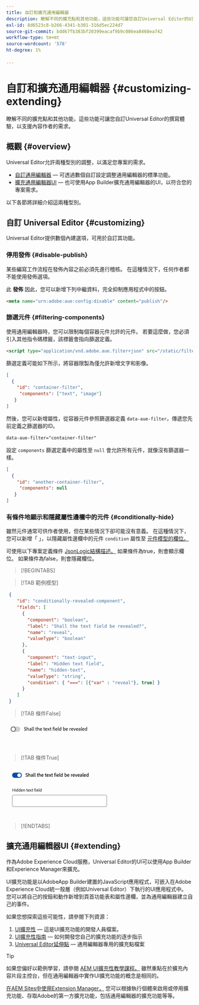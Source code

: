 ```yaml
---
title: 自訂和擴充通用編輯器
description: 瞭解不同的擴充點和其他功能，這些功能可讓您自訂Universal Editor的UI，以支援內容作者的需求。
exl-id: 8d6523c8-b266-4341-b301-316d5ec224d7
source-git-commit: bdd67fb383bf20399eacaf9b9c086ea8468ea742
workflow-type: tm+mt
source-wordcount: '578'
ht-degree: 1%

---
```



# 自訂和擴充通用編輯器 {#customizing-extending}

瞭解不同的擴充點和其他功能，這些功能可讓您自訂Universal Editor的撰寫體驗，以支援內容作者的需求。

## 概觀 {#overview}

Universal Editor允許兩種型別的調整，以滿足您專案的需求。

* [自訂通用編輯器](#customizing)  — 可透過數個自訂設定調整通用編輯器的標準功能。
* [擴充通用編輯器UI](#extending)  — 也可使用App Builder擴充通用編輯器的UI，以符合您的專案需求。

以下各節將詳細介紹這兩種型別。

## 自訂 Universal Editor {#customizing}

Universal Editor提供數個內建選項，可用於自訂其功能。

### 停用發佈 {#disable-publish}

某些編寫工作流程在發佈內容之前必須先進行稽核。 在這種情況下，任何作者都不能使用發佈選項。

此 **發佈** 因此，您可以新增下列中繼資料，完全抑制應用程式中的按鈕。

```html
<meta name="urn:adobe:aue:config:disable" content="publish"/>
```

### 篩選元件 {#filtering-components}

使用通用編輯器時，您可以限制每個容器元件允許的元件。 若要這麼做，您必須引入其他指令碼標籤，該標籤會指向篩選定義。

```html
<script type="application/vnd.adobe.aue.filter+json" src="/static/filter-definition.json"></script>
```

篩選定義可能如下所示，將容器限製為僅允許新增文字和影像。

```json
[
  {
    "id": "container-filter",
     "components": ["text", "image"]
   }
]
```

然後，您可以新增屬性，從容器元件參照篩選器定義 `data-aue-filter`，傳遞您先前定義之篩選器的ID。

```html
data-aue-filter="container-filter"
```

設定 `components` 篩選定義中的屬性至 `null` 會允許所有元件，就像沒有篩選器一樣。

```json
[
  {
    "id": "another-container-filter",
     "components": null
   }
]
```

### 有條件地顯示和隱藏屬性邊欄中的元件 {#conditionally-hide}

雖然元件通常可供作者使用，但在某些情況下卻可能沒有意義。 在這種情況下，您可以新增「 」，以隱藏屬性邊欄中的元件 `condition` 屬性至 [元件模型的欄位。](/help/implementing/universal-editor/field-types.md#fields)

可使用以下專案定義條件 [JsonLogic結構描述。](https://jsonlogic.com/) 如果條件為true，則會顯示欄位。 如果條件為false，則會隱藏欄位。

>[!BEGINTABS]

>[!TAB 範例模型]

```json
 {
    "id": "conditionally-revealed-component",
    "fields": [
      {
        "component": "boolean",
        "label": "Shall the text field be revealed?",
        "name": "reveal",
        "valueType": "boolean"
      },
      {
        "component": "text-input",
        "label": "Hidden text field",
        "name": "hidden-text",
        "valueType": "string",
        "condition": { "===": [{"var" : "reveal"}, true] }
      }
    ]
 }
```

>[!TAB 條件False]

![隱藏文字欄位](assets/hidden.png)

>[!TAB 條件True]

![顯示的文字欄位](assets/shown.png)

>[!ENDTABS]

## 擴充通用編輯器UI {#extending}

作為Adobe Experience Cloud服務，Universal Editor的UI可以使用App Builder和Experience Manager來擴充。

UI擴充功能是以AdobeApp Builder建置的JavaScript應用程式，可嵌入在Adobe Experience Cloud統一殼層（例如Universal Editor）下執行的UI應用程式中。 您可以將自己的按鈕和動作新增到頁首功能表和屬性邊欄，並為通用編輯器建立自己的事件。

如果您想探索這些可能性，請參閱下列資源：

1. [UI擴充性](https://developer.adobe.com/uix/docs/)  — 這是UI擴充功能的開發人員檔案。
1. [UI擴充性指南](https://developer.adobe.com/uix/docs/guides/)  — 如何開發您自己的擴充功能的逐步指示
1. [Universal Editor延伸點](https://developer.adobe.com/uix/docs/services/aem-universal-editor/)  — 通用編輯器專用的擴充點檔案

>[!TIP]
>
>如果您偏好以範例學習，請參閱 [AEM UI擴充性教學課程。](https://experienceleague.adobe.com/en/docs/experience-manager-learn/cloud-service/developing/extensibility/ui/overview) 雖然重點在於擴充內容片段主控台，但在通用編輯器中實作UI擴充功能的概念是相同的。

[在AEM Sites中使用Extension Manager，](https://developer.adobe.com/uix/docs/extension-manager/) 您可以根據執行個體來啟用或停用擴充功能、存取Adobe的第一方擴充功能，包括通用編輯器的擴充功能等等。
